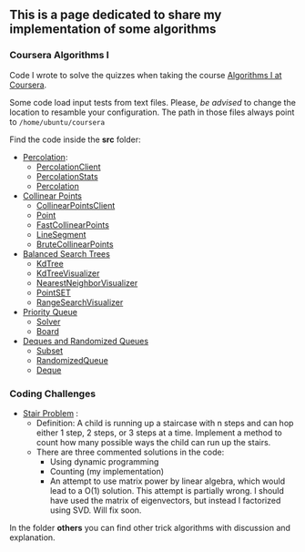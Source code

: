 ## This is a page dedicated to share my implementation of some algorithms 

### Coursera Algorithms I

Code I wrote to solve the quizzes when taking the course [Algorithms I at 
Coursera](https://www.google.com/url?sa=t&source=web&rct=j&opi=89978449&url=https://www.coursera.org/learn/algorithms-part1). 

Some code load input tests from text files. Please, *be advised* to change the location to resamble your configuration. 
The path in those files always point to `/home/ubuntu/coursera`

Find the code inside the **src** folder:

- [Percolation](https://coursera.cs.princeton.edu/algs4/assignments/percolation/specification.php):
  - [PercolationClient](src/PercolationClient.java)
  - [PercolationStats](src/PercolationStats.java)
  - [Percolation](src/Percolation.java)
- [Collinear Points](https://coursera.cs.princeton.edu/algs4/assignments/collinear/specification.php)
  - [CollinearPointsClient](src/CollinearPointsClient.java)
  - [Point](src/Point.java)
  - [FastCollinearPoints](src/FastCollinearPoints.java)
  - [LineSegment](src/LineSegment.java)
  - [BruteCollinearPoints](src/BruteCollinearPoints.java)
- [Balanced Search Trees](https://coursera.cs.princeton.edu/algs4/assignments/kdtree/specification.php)
  - [KdTree](src/KdTree.java)
  - [KdTreeVisualizer](src/KdTreeVisualizer.java)
  - [NearestNeighborVisualizer](src/NearestNeighborVisualizer.java)
  - [PointSET](src/PointSET.java)
  - [RangeSearchVisualizer](src/RangeSearchVisualizer.java)
- [Priority Queue](https://coursera.cs.princeton.edu/algs4/assignments/8puzzle/specification.php)
  - [Solver](src/Solver.java)
  - [Board](src/Board.java)
- [Deques and Randomized Queues](https://coursera.cs.princeton.edu/algs4/assignments/queues/specification.php)
  - [Subset](src/Subset.java)
  - [RandomizedQueue](src/RandomizedQueue.java) 
  - [Deque](src/Deque.java)

### Coding Challenges

- [Stair Problem](src/others/StairProblem.java) :
  - Definition: A child is running up a staircase with n steps and can hop either 1 step, 2
	steps, or 3 steps at a time. Implement a method to count how many possible ways the child can run up the stairs.
  - There are three commented solutions in the code:
    - Using dynamic programming
    - Counting (my implementation)
    - An attempt to use matrix power by linear algebra, which would lead to a O(1) solution. This attempt is partially wrong. I should have used the matrix of eigenvectors, but instead I factorized using SVD. Will fix soon.



In the folder **others** you can find other trick algorithms with discussion and explanation.
